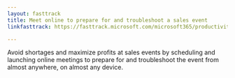 ```yaml
---
layout: fasttrack
title: Meet online to prepare for and troubleshoot a sales event
linkfasttrack: https://fasttrack.microsoft.com/microsoft365/productivitylibrary/Meet-online-to-prepare-for-and-troubleshoot-a-sales-event 

---
```

Avoid shortages and maximize profits at sales events by scheduling and launching online meetings to prepare for and troubleshoot the event from almost anywhere, on almost any device.